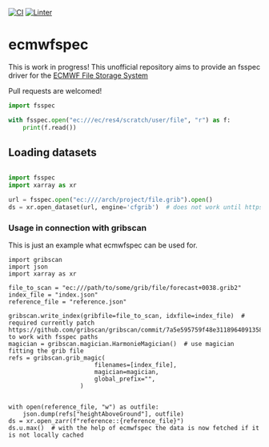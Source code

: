 [![CI](https://github.com/observingClouds/ecmwfspec/workflows/Tests/badge.svg?branch=main)](https://github.com/observingClouds/ecmwfspec/actions?query=workflow%3ATests)
[![Linter](https://github.com/observingClouds/ecmwfspec/workflows/Linter/badge.svg?branch=main)](https://github.com/observingClouds/ecmwfspec/actions?query=workflow%3ALinter)

# ecmwfspec

This is work in progress! This unofficial repository aims to provide an fsspec driver for the [ECMWF File Storage System](https://confluence.ecmwf.int/display/UDOC/ECFS+user+documentation)

Pull requests are welcomed!

```python
import fsspec

with fsspec.open("ec:///ec/res4/scratch/user/file", "r") as f:
    print(f.read())
```
## Loading datasets

```python

import fsspec
import xarray as xr

url = fsspec.open("ec:////arch/project/file.grib").open()
ds = xr.open_dataset(url, engine='cfgrib')  # does not work until https://github.com/ecmwf/cfgrib/issues/326 is solved
```


### Usage in connection with gribscan
This is just an example what ecmwfspec can be used for.

```
import gribscan
import json
import xarray as xr

file_to_scan = "ec:///path/to/some/grib/file/forecast+0038.grib2"
index_file = "index.json"
reference_file = "reference.json"

gribscan.write_index(gribfile=file_to_scan, idxfile=index_file)  # required currently patch https://github.com/gribscan/gribscan/commit/7a5e595759f48e3118964091358f1b2e9eb32b37 to work with fsspec paths
magician = gribscan.magician.HarmonieMagician()  # use magician fitting the grib file
refs = gribscan.grib_magic(
                        filenames=[index_file],
                        magician=magician,
                        global_prefix="",
                    )


with open(reference_file, "w") as outfile:
    json.dump(refs["heightAboveGround"], outfile)
ds = xr.open_zarr(f"reference::{reference_file}")
ds.u.max()  # with the help of ecmwfspec the data is now fetched if it is not locally cached
```
